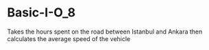 # Basic-I-O_8
Takes the hours spent on the road between Istanbul and Ankara then calculates the average speed of the vehicle